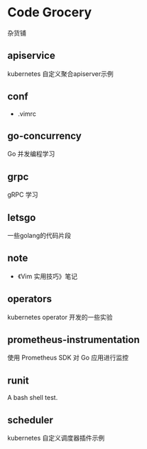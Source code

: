 # Code Grocery
杂货铺

## apiservice
kubernetes 自定义聚合apiserver示例

## conf
* .vimrc

## go-concurrency
Go 并发编程学习

## grpc
gRPC 学习

## letsgo
一些golang的代码片段

## note
* 《Vim 实用技巧》笔记

## operators
kubernetes operator 开发的一些实验

## prometheus-instrumentation
使用 Prometheus SDK 对 Go 应用进行监控

## runit
A bash shell test.

## scheduler
kubernetes 自定义调度器插件示例

